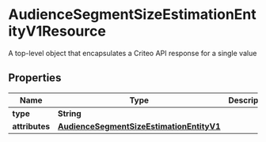 

# AudienceSegmentSizeEstimationEntityV1Resource

A top-level object that encapsulates a Criteo API response for a single value

## Properties

Name | Type | Description | Notes
------------ | ------------- | ------------- | -------------
**type** | **String** |  |  [optional]
**attributes** | [**AudienceSegmentSizeEstimationEntityV1**](AudienceSegmentSizeEstimationEntityV1.md) |  |  [optional]




